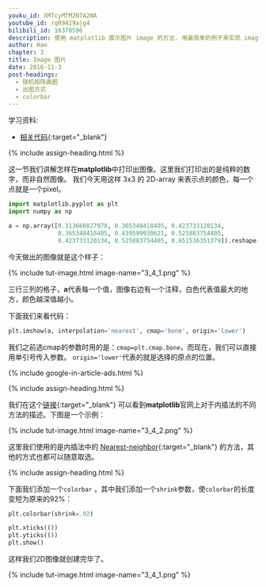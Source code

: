 ```yaml
---
youku_id: XMTcyMTM2NTA2NA
youtube_id: rqR9429ajg4
bilibili_id: 16378596
description: 使用 matplotlib 展示图片 image 的方法. 用最简单的例子来实现 image 的画图.
author: Hao
chapter: 3
title: Image 图片
date: 2016-11-3
post-headings:
  - 随机矩阵画图
  - 出图方式
  - colorbar
---
```


学习资料:
  * [相关代码](https://github.com/MorvanZhou/tutorials/blob/master/matplotlibTUT/plt13_image.py){:target="_blank"}

{% include assign-heading.html %}

这一节我们讲解怎样在**matplotlib**中打印出图像。这里我们打印出的是纯粹的数字，而非自然图像。
我们今天用这样 3x3 的 2D-array 来表示点的颜色，每一个点就是一个pixel。

```python
import matplotlib.pyplot as plt
import numpy as np

a = np.array([0.313660827978, 0.365348418405, 0.423733120134,
              0.365348418405, 0.439599930621, 0.525083754405,
              0.423733120134, 0.525083754405, 0.651536351379]).reshape(3,3)
```

今天做出的图像就是这个样子：

{% include tut-image.html image-name="3_4_1.png" %}

三行三列的格子，**a**代表每一个值，图像右边有一个注释，白色代表值最大的地方，颜色越深值越小。

下面我们来看代码：

```python
plt.imshow(a, interpolation='nearest', cmap='bone', origin='lower')
```

我们之前选cmap的参数时用的是：`cmap=plt.cmap.bone`，而现在，我们可以直接用单引号传入参数。
`origin='lower'`代表的就是选择的原点的位置。

{% include google-in-article-ads.html %}

{% include assign-heading.html %}

我们在这个[链接](http://matplotlib.org/examples/images_contours_and_fields/interpolation_methods.html){:target="_blank"}
可以看到**matplotlib**官网上对于内插法的不同方法的描述。下图是一个示例：

{% include tut-image.html image-name="3_4_2.png" %}

这里我们使用的是内插法中的 [Nearest-neighbor](https://en.wikipedia.org/wiki/Nearest-neighbor_interpolation){:target="_blank"} 的方法，其他的方式也都可以随意取选。

{% include assign-heading.html %}

下面我们添加一个`colorbar` ，其中我们添加一个`shrink`参数，使`colorbar`的长度变短为原来的92%：

```python
plt.colorbar(shrink=.92)

plt.xticks(())
plt.yticks(())
plt.show()
```

这样我们2D图像就创建完毕了。

{% include tut-image.html image-name="3_4_1.png" %}






